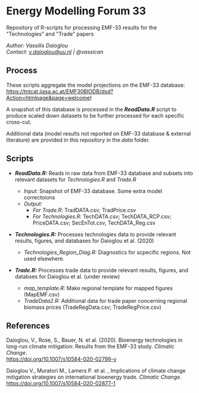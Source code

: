 # Energy Modelling Forum 33 
Repository of R-scripts for processing EMF-33 results for the "Technologies" and "Trade" papers

*Author: Vassilis Daioglou*\
*Contact: v.daioglou@uu.nl | @vassican*

## Process
These scripts aggregate the model projections on the EMF-33 database: \
https://tntcat.iiasa.ac.at/EMF30BIODB/dsd?Action=htmlpage&page=welcome)

A snapshot of this database is processed in the ***ReadData.R*** script to produce scaled down datasets to be further processed for each specific cross-cut.

Additional data (model results not reported on EMF-33 database & external literature) are provided in this repository in the *data* folder.

## Scripts
- ***ReadData.R:*** Reads in raw data from EMF-33 database and subsets into relevant datasets for *Technologies.R* and *Trade.R*
  - *Input:* Snapshot of EMF-33 database. Some extra model correctoions
  - *Output:* 
    - *For Trade.R*: TradDATA.csv; TradPrice.csv
    - *For Technologies.R*: TechDATA.csv; TechDATA_RCP.csv; PriceDATA.csv; SecEnTot.csv, TechDATA_Reg.csv
 
- ***Technologies.R:*** Processes technologies data to provide relevant results, figures, and databases for Daioglou et al. (2020)
  - *Technologies_Region_Diag.R:* Diagnostics for scpecific regions. Not used elsewhere.
 
- ***Trade.R:*** Processes trade data to provide relevant results, figures, and databses for Daioglou et al. (under review)
  - *map_template.R:* Make regional template for mapped figures (MapEMF.csv)
  - *TradeData2.R:* Additional data for trade paper concerning regional biomass prices (TradeRegData.csv; TradeRegPrice.csv)

## References
Daioglou, V., Rose, S., Bauer, N. et al. (2020). Bioenergy technologies in long-run climate mitigation: Results from the EMF-33 study. *Climatic Change*.\
 https://doi.org/10.1007/s10584-020-02799-y

Daioglou V., Muratori M., Lamers P. et al. , Implications of climate change mitigation strategies on international bioenergy trade. *Climatic Change*. \
https://doi.org/10.1007/s10584-020-02877-1
